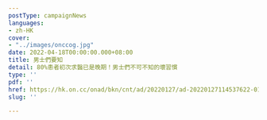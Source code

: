 ```yaml
---
postType: campaignNews
languages:
- zh-HK
cover:
- "../images/onccog.jpg"
date: 2022-04-18T00:00:00.000+08:00
title: 男士們要知
detail: 80%患者初次求醫已是晚期！男士們不可不知的壞習慣
type: ''
pdf: ''
href: https://hk.on.cc/onad/bkn/cnt/ad/20220127/ad-20220127114537622-0127_21011_001.html
slug: ''

---
```

